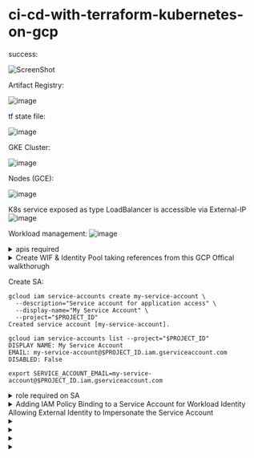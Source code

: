 # ci-cd-with-terraform-kubernetes-on-gcp



success:

![ScreenShot](https://github.com/user-attachments/assets/0a71e528-0f12-4df7-a96f-7b2224f8adbc)

Artifact Registry:

![image](https://github.com/user-attachments/assets/69aa5cdc-434c-40c5-b03e-315be17bdc46)

tf state file:

![image](https://github.com/user-attachments/assets/501452fc-1b71-4522-a424-09d564f33646)

GKE Cluster:

![image](https://github.com/user-attachments/assets/aac8a222-7730-417b-b63d-a1ec89475b2e)

Nodes (GCE):

![image](https://github.com/user-attachments/assets/d85a5dab-2545-456d-9fb9-12252ed9fc7c)

K8s service exposed as type LoadBalancer is accessible via External-IP
![image](https://github.com/user-attachments/assets/42180580-d108-4c6d-9ac1-f99a6cf4776c)

Workload management:
![image](https://github.com/user-attachments/assets/1083af2b-393b-4a7e-8f0c-a3640976569c)



<details> <summary>apis required </summary>
  
```
gcloud services enable \
  cloudresourcemanager.googleapis.com \
  container.googleapis.com \
  artifactregistry.googleapis.com \
  containerregistry.googleapis.com \
  containerscanning.googleapis.com  
  compute.googleapis.com
```
  <!-- ![image](https://github.com/user-attachments/assets/88c09f34-ae46-4678-8801-4d325c6aabeb) /-->
  
</details>


<details> <summary> Create WIF & Identity Pool taking references from this GCP  Offical walkthorugh </summary>

## Watch the Tutorial

[![Watch the video](https://img.youtube.com/vi/ZgVhU5qvK1M/0.jpg)](https://www.youtube.com/watch?v=ZgVhU5qvK1M&t)

Click the image above to watch the tutorial on YouTube.

Outcome:

![image](https://github.com/user-attachments/assets/66fac5d1-60fe-4a67-9c3c-bcccf6a553a7)

![image](https://github.com/user-attachments/assets/46354fc0-2698-4cb1-ac21-1116bf6e277f)


</details>

Create SA:

```
gcloud iam service-accounts create my-service-account \
  --description="Service account for application access" \
  --display-name="My Service Account" \
  --project="$PROJECT_ID"                                                                                                                                                                                                 
Created service account [my-service-account].
```
```
gcloud iam service-accounts list --project="$PROJECT_ID"                                                                                                             
DISPLAY NAME: My Service Account
EMAIL: my-service-account@$PROJECT_ID.iam.gserviceaccount.com
DISABLED: False
```
```
export SERVICE_ACCOUNT_EMAIL=my-service-account@$PROJECT_ID.iam.gserviceaccount.com
```

<details> <summary>role required on SA </summary>
  
  can be assigned using console or shell command 
  [create directly using this script](https://github.com/akatore/GCP-projects/blob/main/ci-cd-with-terraform-kubernetes-on-gcp/notes/scipt-to-assign-roles.sh) add as many needed.
  
![image](https://github.com/user-attachments/assets/c680dedd-2457-4997-930a-fe9dbfbce897)

![image](https://github.com/user-attachments/assets/4f531775-58eb-4a4d-b121-ba0d9f9dcade)


</details>


<details> <summary> Adding IAM Policy Binding to a Service Account for Workload Identity Allowing External Identity to Impersonate the Service Account </summary>
  
Grant the WIF identity `(principalSet://...)` permissions as Workload Identity User on the service account? Example from the README:

```
gcloud iam service-accounts add-iam-policy-binding "my-service-account@${PROJECT_ID}.iam.gserviceaccount.com" \
  --project="${PROJECT_ID}" \
  --role="roles/iam.workloadIdentityUser" \
  --member="principalSet://iam.googleapis.com/${WORKLOAD_IDENTITY_POOL_ID}/attribute.repository/${REPO}"
```
</details>

<details> <summary> </summary>

  Create a bucket in GCS for storing terraform state file
  ![image](https://github.com/user-attachments/assets/501452fc-1b71-4522-a424-09d564f33646)

</details>

<details> <summary> </summary>
  
Get your GCP Project number for reference
```
gcloud projects describe ${PROJECT_ID}
```
</details>

<details> <summary></summary>
  
Add secrets to Github Repo

* GCP_PROJECT_ID
* GCP_TF_STATE_BUCKET
</details>

<details> <summary></summary>
  
write GitHub Actions workflow for deploying our app to GKE using terraform

> Note: ADD secrets for repo for, `workload_identity_provider` and `service_account`
```
        workload_identity_provider: 'projects/$PROJECT_NUMBER/locations/global/workloadIdentityPools/{POOL_ID}/providers/{PROVIDER_ID}'
        service_account: 'tf-gke-test@$GCP_PROJECT_ID.iam.gserviceaccount.com'

example:
        workload_identity_provider: 'projects/88625s1781/locations/global/workloadIdentityPools/k8s-pool/providers/k8s-provider'
        service_account: 'tf-gke-test@$GCP_PROJECT_ID.iam.gserviceaccount.com'

```
as per below example WIF Identity Pool, ![image](https://github.com/user-attachments/assets/2a154202-784e-4fae-b6d8-08030b667aaa)


</details>
